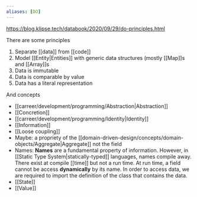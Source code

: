 ```yaml
---
aliases: [DO]
---
```


https://blog.klipse.tech/databook/2020/09/29/do-principles.html

There are some principles

1. Separate [[data]] from [[code]]
2. Model [[Entity|Entities]] with generic data structures (mostly [[Map]]s and [[Array]]s
3. Data is immutable
4. Data is comparable by value
5. Data has a literal representation

And concepts

- [[carreer/development/programming/Abstraction|Abstraction]]
- [[Concretion]]
- [[carreer/development/programming/Identity|Identity]]
- [[Information]]
- [[Loose coupling]]
- Maybe: a propriety of the [[domain-driven-design/concepts/domain-objects/Aggregate|Aggregate]] not the field
- Names: **Names** are a fundamental property of information. However, in [[Static Type System|statically-typed]] languages, names compile away. There exist at compile [[time]] but not a run time. At run time, a field cannot be access **dynamically** by its name. In order to access data, we are required to import the definition of the class that contains the data.
- [[State]]
- [[Value]]
